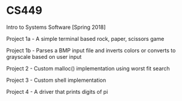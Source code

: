 # CS449
Intro to Systems Software [Spring 2018]

Project 1a - A simple terminal based rock, paper, scissors game

Project 1b - Parses a BMP input file and inverts colors or converts to grayscale based on user input

Project 2 - Custom malloc() implementation using worst fit search

Project 3 - Custom shell implementation

Project 4 - A driver that prints digits of pi
